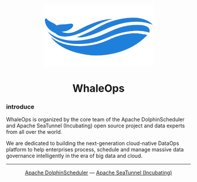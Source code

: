 <p align="center">
<img src="https://github.com/WhaleOps/.github/blob/main/profile/logo.png" width="300">
</p>

<h1 align="center">WhaleOps</h1>

### introduce
  
WhaleOps is organized by the core team of the Apache DolphinScheduler and Apache SeaTunnel (Incubating) open source project and data experts from all over the world. 
  
We are dedicated to building the next-generation cloud-native DataOps platform to help enterprises process, schedule and manage massive data governance intelligently in the era of big data and cloud.

---

<div align="center">
  <a href="https://github.com/apache/dolphinscheduler">Apache DolphinScheduler</a> —
  <a href="https://github.com/apache/incubator-seatunnel">Apache SeaTunnel (Incubating)</a>
</div>
